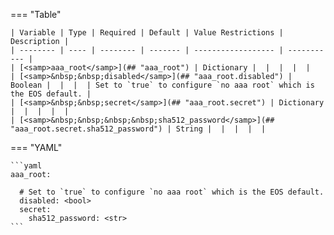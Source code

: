 <!--
  ~ Copyright (c) 2024 Arista Networks, Inc.
  ~ Use of this source code is governed by the Apache License 2.0
  ~ that can be found in the LICENSE file.
  -->
=== "Table"

    | Variable | Type | Required | Default | Value Restrictions | Description |
    | -------- | ---- | -------- | ------- | ------------------ | ----------- |
    | [<samp>aaa_root</samp>](## "aaa_root") | Dictionary |  |  |  |  |
    | [<samp>&nbsp;&nbsp;disabled</samp>](## "aaa_root.disabled") | Boolean |  |  |  | Set to `true` to configure `no aaa root` which is the EOS default. |
    | [<samp>&nbsp;&nbsp;secret</samp>](## "aaa_root.secret") | Dictionary |  |  |  |  |
    | [<samp>&nbsp;&nbsp;&nbsp;&nbsp;sha512_password</samp>](## "aaa_root.secret.sha512_password") | String |  |  |  |  |

=== "YAML"

    ```yaml
    aaa_root:

      # Set to `true` to configure `no aaa root` which is the EOS default.
      disabled: <bool>
      secret:
        sha512_password: <str>
    ```
